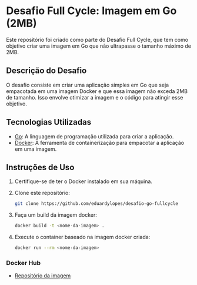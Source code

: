 # Desafio Full Cycle: Imagem em Go (2MB)

Este repositório foi criado como parte do Desafio Full Cycle, que tem como objetivo criar uma imagem em Go que não ultrapasse o tamanho máximo de 2MB.

## Descrição do Desafio

O desafio consiste em criar uma aplicação simples em Go que seja empacotada em uma imagem Docker e que essa imagem não exceda 2MB de tamanho. Isso envolve otimizar a imagem e o código para atingir esse objetivo.

## Tecnologias Utilizadas

- [Go](https://golang.org/): A linguagem de programação utilizada para criar a aplicação.
- [Docker](https://www.docker.com/): A ferramenta de containerização para empacotar a aplicação em uma imagem.

## Instruções de Uso

1. Certifique-se de ter o Docker instalado em sua máquina.
2. Clone este repositório:

   ```bash
   git clone https://github.com/eduardylopes/desafio-go-fullcycle
   ```

3. Faça um build da imagem docker:
   ```bash
   docker build -t <nome-da-imagem> .
   ```
4. Execute o container baseado na imagem docker criada:
   ```bash
   docker run --rm <nome-da-imagem>
   ```

### Docker Hub

- [Repositório da imagem](https://hub.docker.com/repository/docker/eduardylopes/desafio-go-fullcycle/general)
